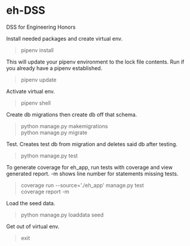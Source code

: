 # eh-DSS
DSS for Engineering Honors


Install needed packages and create virtual env.
>pipenv install

This will update your pipenv environment to the lock file contents. Run if you already have a pipenv established.
>pipenv update

Activate virtual env.
>pipenv shell

Create db migrations then create db off that schema.
>python manage.py makemigrations\
>python manage.py migrate

Test. Creates test db from migration and deletes said db after testing.
>python manage.py test

To generate coverage for eh_app, run tests with coverage and view generated report. -m shows line number for statements missing tests.
>coverage run --source='./eh_app' manage.py test\
>coverage report -m

Load the seed data.
>python manage.py loaddata seed

Get out of virtual env.
>exit
